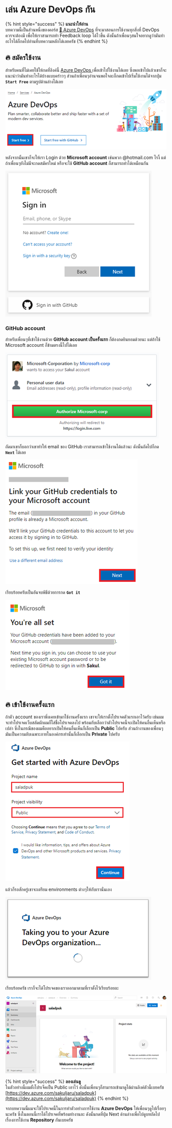 # เล่น Azure DevOps กัน

{% hint style="success" %}
**แนะนำให้อ่าน**  
บทความนี้เป็นส่วนหนึ่งของคอร์ส [👶 Azure DevOps](https://saladpuk.gitbook.io/learn/cloud/azure-devops) ที่จะมาสอนการใช้งานทุกสิ่งที่ DevOps ควรจะต้องมี เพื่อให้เราสามารถทำ Feedback loop ได้ไวขึ้น ดังนั้นถ้าเพื่อนๆสนใจอยากดูว่ามันทำอะไรได้ก็กดไปอ่านที่บทความหลักได้เลยครัช
{% endhint %}

## 🔥 สมัครใช้งาน 

สำหรับคนที่ไม่เคยใช้ให้กดที่ลิงค์นี้ [Azure DevOps ](https://azure.microsoft.com/en-us/services/devops/)เพื่อเข้าไปใช้งานได้เลย ซึ่งพอเข้าไปแล้วเขาก็จะแนะนำว่ามันทำอะไรได้บ้างแบบคร่าวๆ ส่วนถ้าเพื่อนๆอ่านจนพอใจละก็กดเข้าไปเริ่มใช้งานได้จากปุ่ม **`Start Free`** ตามรูปด้านล่างได้เลย

![](../../.gitbook/assets/image%20%28250%29.png)

หลังจากนั้นเขาก็จะให้เรา Login ด้วย **Microsoft account** เช่นพวก @hotmail.com ไรงี้ แต่ถ้าเพื่อนๆยังไม่มีจะกดสมัครใหม่ หรือจะใช้ **GitHub account** ก็สามารถทำได้เหมือนกัน

![](../../.gitbook/assets/image%20%28417%29.png)

### GitHub account

สำหรับเพื่อนๆที่เข้าใช้งานด้วย **GitHub account เป็นครั้งแรก** ก็ต้องกดยินยอมด้วยนะ แต่ถ้าใช้ Microsoft account ก็ข้ามตรงนี้ไปได้เลย

![](../../.gitbook/assets/image%20%28121%29.png)

ถัดมาเขาก็บอกว่าเขาทำให้ email ของ GitHub เราสามารถเข้าใช้งานได้แล้วนะ ดังนั้นถัดไปก็กด **`Next`** ได้เลย

![](../../.gitbook/assets/image%20%281%29.png)

เรียบร้อยครับเป็นอันจบพิธีด้วยการกด **`Got it`**

![](../../.gitbook/assets/image%20%28287%29.png)

## 🔥 เข้าใช้งานครั้งแรก

ถ้าตัว account ของเราพึ่งเคยเข้ามาใช้งานครั้งแรก เขาจะให้เราตั้งโปรเจคตัวแรกเอาไว้ครับ เช่นผมจะทำโปรเจคเว็บสลัดผักผมก็ใส่ชื่อโปรเจคลงไป พร้อมกับเลือกว่าตัวโปรเจคนี้จะเปิดให้คนอื่นเห็นหรือเปล่า ซึ่งในกรณีของผมคืออยากเปิดให้คนอื่นเห็นก็เลือกเป็น **Public** ไปครับ ส่วนถ้างานของเพื่อนๆมันเป็นความลับเฉพาะภายในองค์กรเท่านั้นก็เลือกเป็น **Private** ไปครับ

![](../../.gitbook/assets/image%20%28573%29.png)

แล้วก็รอสักครู่เขาจะเตรียม environments ต่างๆให้กับเรานั่นเอง

![](../../.gitbook/assets/image%20%2829%29.png)

เรียบร้อยครัช เราก็จะได้โปรเจคของเราออกมาตามที่เราตั้งไว้เรียบร้อยละ

![](../../.gitbook/assets/image%20%28233%29.png)

{% hint style="success" %}
**ลองเล่นดู**  
ในตัวอย่างนี้ผมตั้งโปรเจ็คเป็น Public เอาไว้ ดังนั้นเพื่อนๆก็สามารถเข้ามาดูได้ผ่านลิงค์ตัวนี้เบยครัช [https://dev.azure.com/sakuljaru/saladpuk](https://dev.azure.com/sakuljaru/saladpuk)
{% endhint %}

จากบทความนี้ผมจะใช้โปรเจคนี้ในการทำตัวอย่างการใช้งาน **Azure DevOps** ให้เพื่อนๆดูไปเรื่อยๆนะครัช ซึ่งในตอนนี้เราได้โปรเจคที่พร้อมทำงานละ ดังนั้นกดที่ปุ่ม Next ด้านล่างเพื่อไปดูบทถัดไปเรื่องการใช้งาน **Repository** กันเบยครัช

